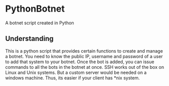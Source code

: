 # PythonBotnet
A botnet script created in Python

## Understanding
This is a python script that provides certain functions to create and manage a botnet.
You need to know the public IP, username and password of a user to add that system to your botnet.
Once the bot is added, you can issue commands to all the bots in the botnet at once.
SSH works out of the box on Linux and Unix systems. But a custom server would be needed on a 
windows machine. Thus, its easier if your client has  *nix system.
